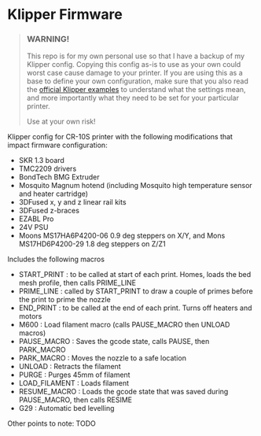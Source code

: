 # Klipper Firmware

> ### WARNING!
> This repo is for my own personal use so that I have a backup of my Klipper config.  Copying this config as-is
> to use as your own could worst case cause damage to your printer.  If you are using this as a base to define
> your own configuration, make sure that you also read the [official Klipper examples](https://github.com/KevinOConnor/klipper/blob/master/config/example-extras.cfg) to understand what the 
> settings mean, and more importantly what they need to be set for your particular printer.
>
> Use at your own risk!

Klipper config for CR-10S printer with the following modifications that impact firmware configuration:
- SKR 1.3 board
- TMC2209 drivers
- BondTech BMG Extruder
- Mosquito Magnum hotend (including Mosquito high temperature sensor and heater cartridge)
- 3DFused x, y and z linear rail kits
- 3DFused z-braces
- EZABL Pro
- 24V PSU
- Moons MS17HA6P4200-06 0.9 deg steppers on X/Y, and Mons MS17HD6P4200-29 1.8 deg steppers on Z/Z1

Includes the following macros
- START_PRINT : to be called at start of each print.  Homes, loads the bed mesh profile, then calls PRIME_LINE
- PRIME_LINE : called by START_PRINT to draw a couple of primes before the print to prime the nozzle
- END_PRINT : to be called at the end of each print.  Turns off heaters and motors
- M600 : Load filament macro (calls PAUSE_MACRO then UNLOAD macros)
- PAUSE_MACRO : Saves the gcode state, calls PAUSE, then PARK_MACRO
- PARK_MACRO : Moves the nozzle to a safe location
- UNLOAD : Retracts the filament
- PURGE : Purges 45mm of filament
- LOAD_FILAMENT : Loads filament
- RESUME_MACRO : Loads the gcode state that was saved during PAUSE_MACRO, then calls RESIME
- G29 : Automatic bed levelling

Other points to note:
TODO
